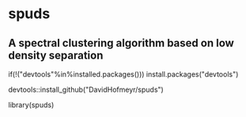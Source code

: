# spuds
## A spectral clustering algorithm based on low density separation

if(!("devtools"%in%installed.packages())) install.packages("devtools")

devtools::install_github("DavidHofmeyr/spuds")

library(spuds)
